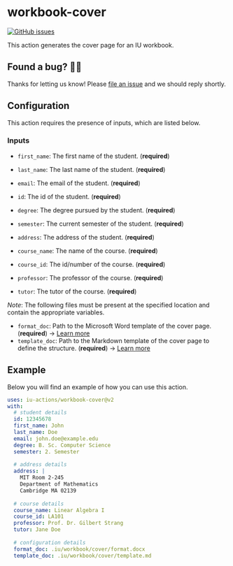 # workbook-cover

[![GitHub issues](https://img.shields.io/github/issues/iu-actions/workbook-cover)](https://github.com/iu-actions/workbook-cover/issues)

This action generates the cover page for an IU workbook.

## Found a bug? 💁‍♀️

Thanks for letting us know! Please [file an issue](../../issues/new?assignees=&labels=&template=bug_report.md&title=) and we should reply shortly.

## Configuration

This action requires the presence of inputs, which are listed below.

### Inputs
- `first_name`: The first name of the student. (**required**)
- `last_name`: The last name of the student. (**required**)
- `email`: The email of the student. (**required**)
- `id`: The id of the student. (**required**)
- `degree`: The degree pursued by the student. (**required**)
- `semester`: The current semester of the student. (**required**)
- `address`: The address of the student. (**required**)

- `course_name`: The name of the course. (**required**)
- `course_id`: The id/number of the course. (**required**)
- `professor`: The professor of the course. (**required**)
- `tutor`: The tutor of the course. (**required**)

*Note*: The following files must be present at the specified location and contain the appropriate variables.

- `format_doc`: Path to the Microsoft Word template of the cover page. (**required**) → [Learn more](https://pandoc.org/MANUAL.html#option--reference-doc)
- `template_doc`: Path to the Markdown template of the cover page to define the structure. (**required**) → [Learn more](https://pandoc.org/MANUAL.html#option--template)

## Example

Below you will find an example of how you can use this action.

```yaml
uses: iu-actions/workbook-cover@v2
with:
  # student details
  id: 12345678
  first_name: John
  last_name: Doe
  email: john.doe@example.edu
  degree: B. Sc. Computer Science
  semester: 2. Semester
  
  # address details
  address: | 
    MIT Room 2-245
    Department of Mathematics
    Cambridge MA 02139
          
  # course details
  course_name: Linear Algebra I
  course_id: LA101
  professor: Prof. Dr. Gilbert Strang
  tutor: Jane Doe
          
  # configuration details
  format_doc: .iu/workbook/cover/format.docx
  template_doc: .iu/workbook/cover/template.md
  ```
